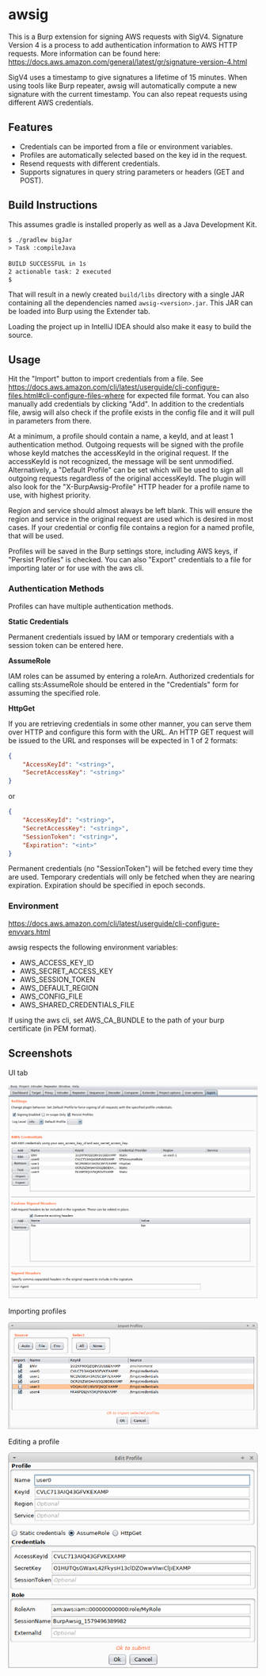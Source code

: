 # awsig
This is a Burp extension for signing AWS requests with SigV4. Signature Version 4 is a process to add authentication information to AWS HTTP requests. More information can be found here: https://docs.aws.amazon.com/general/latest/gr/signature-version-4.html

SigV4 uses a timestamp to give signatures a lifetime of 15 minutes. When using tools like Burp repeater, awsig will automatically compute a new signature with the current timestamp. You can also repeat requests using different AWS credentials.

## Features
- Credentials can be imported from a file or environment variables.
- Profiles are automatically selected based on the key id in the request.
- Resend requests with different credentials.
- Supports signatures in query string parameters or headers (GET and POST).


## Build Instructions
This assumes gradle is installed properly as well as a Java Development Kit.

```
$ ./gradlew bigJar
> Task :compileJava

BUILD SUCCESSFUL in 1s
2 actionable task: 2 executed
$ 
```

That will result in a newly created `build/libs` directory with a single JAR
containing all the dependencies named `awsig-<version>.jar`. This JAR can be
loaded into Burp using the Extender tab.

Loading the project up in IntelliJ IDEA should also make it easy to build the
source.


## Usage
Hit the "Import" button to import credentials from a file. See https://docs.aws.amazon.com/cli/latest/userguide/cli-configure-files.html#cli-configure-files-where
for expected file format. You can also manually add credentials by clicking "Add". In addition
to the credentials file, awsig will also check if the profile exists in the config file and
it will pull in parameters from there.

At a minimum, a profile should contain a name, a keyId, and at least 1 authentication method. Outgoing requests
will be signed with the profile whose keyId matches the accessKeyId in the original request. If
the accessKeyId is not recognized, the message will be sent unmodified. Alternatively, a
"Default Profile" can be set which will be used to sign all outgoing requests regardless
of the original accessKeyId. The plugin will also look for the "X-BurpAwsig-Profile" HTTP header
for a profile name to use, with highest priority.

Region and service should almost always be left blank. This will ensure the region and
service in the original request are used which is desired in most cases. If your credential
or config file contains a region for a named profile, that will be used.

Profiles will be saved in the Burp settings store, including AWS keys, if "Persist Profiles"
is checked. You can also "Export" credentials to a file for importing later or for use
with the aws cli.

### Authentication Methods

Profiles can have multiple authentication methods.

**Static Credentials**

Permanent credentials issued by IAM or temporary credentials with a session token can be
entered here.

**AssumeRole**

IAM roles can be assumed by entering a roleArn. Authorized credentials for calling sts:AssumeRole
should be entered in the "Credentials" form for assuming the specified role.

**HttpGet**

If you are retrieving credentials in some other manner, you can serve them over HTTP and
configure this form with the URL. An HTTP GET request will be issued to the URL and responses
will be expected in 1 of 2 formats:

```json
{
    "AccessKeyId": "<string>",
    "SecretAccessKey": "<string>"
}
```

or

```json
{
    "AccessKeyId": "<string>",
    "SecretAccessKey": "<string>",
    "SessionToken": "<string>",
    "Expiration": "<int>"
}
```

Permanent credentials (no "SessionToken") will be fetched every time they are used. Temporary credentials
will only be fetched when they are nearing expiration. Expiration should be specified in epoch seconds.

### Environment
https://docs.aws.amazon.com/cli/latest/userguide/cli-configure-envvars.html

awsig respects the following environment variables:
- AWS_ACCESS_KEY_ID
- AWS_SECRET_ACCESS_KEY
- AWS_SESSION_TOKEN
- AWS_DEFAULT_REGION
- AWS_CONFIG_FILE
- AWS_SHARED_CREDENTIALS_FILE

If using the aws cli, set AWS_CA_BUNDLE to the path of your burp certificate (in PEM format).

## Screenshots

UI tab

![UI](docs/screenshots/ui-example.png)

Importing profiles

![Importing Profiles](docs/screenshots/import-profiles.png)

Editing a profile

![Importing Profiles](docs/screenshots/profile-editor.png)